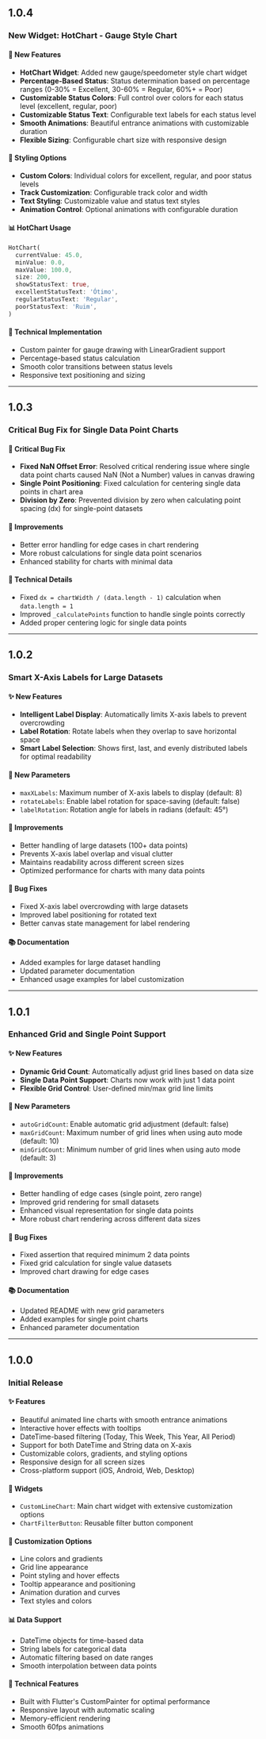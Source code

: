 ## 1.0.4

### New Widget: HotChart - Gauge Style Chart

#### 🎯 New Features
- **HotChart Widget**: Added new gauge/speedometer style chart widget
- **Percentage-Based Status**: Status determination based on percentage ranges (0-30% = Excellent, 30-60% = Regular, 60%+ = Poor)
- **Customizable Status Colors**: Full control over colors for each status level (excellent, regular, poor)
- **Customizable Status Text**: Configurable text labels for each status level
- **Smooth Animations**: Beautiful entrance animations with customizable duration
- **Flexible Sizing**: Configurable chart size with responsive design

#### 🎨 Styling Options
- **Custom Colors**: Individual colors for excellent, regular, and poor status levels
- **Track Customization**: Configurable track color and width
- **Text Styling**: Customizable value and status text styles
- **Animation Control**: Optional animations with configurable duration

#### 📊 HotChart Usage
```dart
HotChart(
  currentValue: 45.0,
  minValue: 0.0,
  maxValue: 100.0,
  size: 200,
  showStatusText: true,
  excellentStatusText: 'Ótimo',
  regularStatusText: 'Regular',
  poorStatusText: 'Ruim',
)
```

#### 🔧 Technical Implementation
- Custom painter for gauge drawing with LinearGradient support
- Percentage-based status calculation
- Smooth color transitions between status levels
- Responsive text positioning and sizing

---

## 1.0.3

### Critical Bug Fix for Single Data Point Charts

#### 🐛 Critical Bug Fix
- **Fixed NaN Offset Error**: Resolved critical rendering issue where single data point charts caused NaN (Not a Number) values in canvas drawing
- **Single Point Positioning**: Fixed calculation for centering single data points in chart area
- **Division by Zero**: Prevented division by zero when calculating point spacing (dx) for single-point datasets

#### 🎯 Improvements
- Better error handling for edge cases in chart rendering
- More robust calculations for single data point scenarios
- Enhanced stability for charts with minimal data

#### 🔧 Technical Details
- Fixed `dx = chartWidth / (data.length - 1)` calculation when `data.length = 1`
- Improved `_calculatePoints` function to handle single points correctly
- Added proper centering logic for single data points

---

## 1.0.2

### Smart X-Axis Labels for Large Datasets

#### ✨ New Features
- **Intelligent Label Display**: Automatically limits X-axis labels to prevent overcrowding
- **Label Rotation**: Rotate labels when they overlap to save horizontal space
- **Smart Label Selection**: Shows first, last, and evenly distributed labels for optimal readability

#### 🔧 New Parameters
- `maxXLabels`: Maximum number of X-axis labels to display (default: 8)
- `rotateLabels`: Enable label rotation for space-saving (default: false)
- `labelRotation`: Rotation angle for labels in radians (default: 45°)

#### 🎯 Improvements
- Better handling of large datasets (100+ data points)
- Prevents X-axis label overlap and visual clutter
- Maintains readability across different screen sizes
- Optimized performance for charts with many data points

#### 🐛 Bug Fixes
- Fixed X-axis label overcrowding with large datasets
- Improved label positioning for rotated text
- Better canvas state management for label rendering

#### 📚 Documentation
- Added examples for large dataset handling
- Updated parameter documentation
- Enhanced usage examples for label customization

---

## 1.0.1

### Enhanced Grid and Single Point Support

#### ✨ New Features
- **Dynamic Grid Count**: Automatically adjust grid lines based on data size
- **Single Data Point Support**: Charts now work with just 1 data point
- **Flexible Grid Control**: User-defined min/max grid line limits

#### 🔧 New Parameters
- `autoGridCount`: Enable automatic grid adjustment (default: false)
- `maxGridCount`: Maximum number of grid lines when using auto mode (default: 10)
- `minGridCount`: Minimum number of grid lines when using auto mode (default: 3)

#### 🎯 Improvements
- Better handling of edge cases (single point, zero range)
- Improved grid rendering for small datasets
- Enhanced visual representation for single data points
- More robust chart rendering across different data sizes

#### 🐛 Bug Fixes
- Fixed assertion that required minimum 2 data points
- Fixed grid calculation for single value datasets
- Improved chart drawing for edge cases

#### 📚 Documentation
- Updated README with new grid parameters
- Added examples for single point charts
- Enhanced parameter documentation

---

## 1.0.0

### Initial Release

#### ✨ Features
- Beautiful animated line charts with smooth entrance animations
- Interactive hover effects with tooltips
- DateTime-based filtering (Today, This Week, This Year, All Period)
- Support for both DateTime and String data on X-axis
- Customizable colors, gradients, and styling options
- Responsive design for all screen sizes
- Cross-platform support (iOS, Android, Web, Desktop)

#### 📱 Widgets
- `CustomLineChart`: Main chart widget with extensive customization options
- `ChartFilterButton`: Reusable filter button component

#### 🎨 Customization Options
- Line colors and gradients
- Grid line appearance
- Point styling and hover effects
- Tooltip appearance and positioning
- Animation duration and curves
- Text styles and colors

#### 📊 Data Support
- DateTime objects for time-based data
- String labels for categorical data
- Automatic filtering based on date ranges
- Smooth interpolation between data points

#### 🔧 Technical Features
- Built with Flutter's CustomPainter for optimal performance
- Responsive layout with automatic scaling
- Memory-efficient rendering
- Smooth 60fps animations
